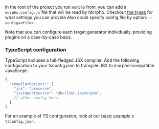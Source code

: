 In the root of the project you run `morpho` from, you can add a `morpho.config.js` file that will be read by Morpho. Checkout [the types](/packages/core/src/types/config.ts) for what settings you can provide.Also could specify config file by option: `--config=<file>`.

Note that you can configure each target generator individually, providing plugins on a case-by-case basis.

### TypeScript configuration

TypeScript includes a full-fledged JSX compiler. Add the following configuration to your tsconfig.json to transpile JSX to morpho-compatible JavaScript:

```js
{
  "compilerOptions": {
    "jsx": "preserve",
    "jsxImportSource": "@builder.io/morpho",
    // other config here
  }
}
```

For an example of TS configuration, look at our [basic example](../examples/basic/tsconfig.json)'s `tsconfig.json`.
